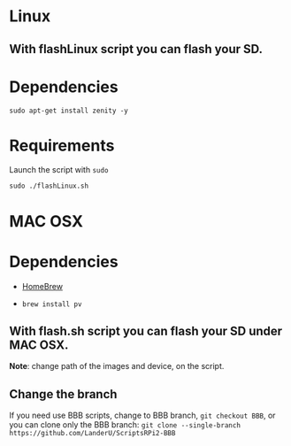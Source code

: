# Linux

## With flashLinux script you can flash your SD.

Dependencies
=======

`sudo apt-get install zenity -y`

Requirements
=========

Launch the script with `sudo`

`sudo ./flashLinux.sh`


# MAC OSX

Dependencies
=======

* [HomeBrew](http://brew.sh/index_es.html)

* `brew install pv`

## With flash.sh script you can flash your SD under MAC OSX.

**Note**: change path of the images and device, on the script.

## Change the branch

If you need use BBB scripts, change to BBB branch, `git checkout BBB`, or you can clone only the BBB branch: `git clone --single-branch https://github.com/LanderU/ScriptsRPi2-BBB`

